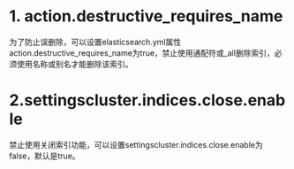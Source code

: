# 1. action.destructive_requires_name

为了防止误删除，可以设置elasticsearch.yml属性action.destructive_requires_name为true，禁止使用通配符或_all删除索引，必须使用名称或别名才能删除该索引。

# 2.settingscluster.indices.close.enable

禁止使用关闭索引功能，可以设置settingscluster.indices.close.enable为false，默认是true。



